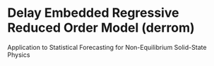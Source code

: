 # Delay Embedded Regressive Reduced Order Model (derrom)

Application to Statistical Forecasting for Non-Equilibrium Solid-State Physics 
